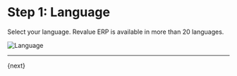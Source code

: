 # Step 1: Language

Select your language. Revalue ERP is available in more than 20 languages.

<img alt="Language" class="screenshot" src="{{docs_base_url}}/assets/img/setup-wizard/step-1.png">

---



{next}
